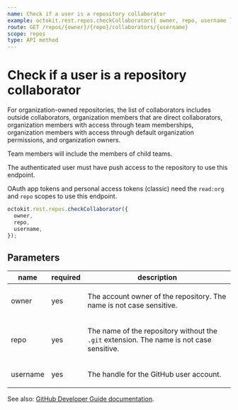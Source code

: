 ```yaml
---
name: Check if a user is a repository collaborator
example: octokit.rest.repos.checkCollaborator({ owner, repo, username })
route: GET /repos/{owner}/{repo}/collaborators/{username}
scope: repos
type: API method
---
```


# Check if a user is a repository collaborator

For organization-owned repositories, the list of collaborators includes outside collaborators, organization members that are direct collaborators, organization members with access through team memberships, organization members with access through default organization permissions, and organization owners.

Team members will include the members of child teams.

The authenticated user must have push access to the repository to use this endpoint.

OAuth app tokens and personal access tokens (classic) need the `read:org` and `repo` scopes to use this endpoint.

```js
octokit.rest.repos.checkCollaborator({
  owner,
  repo,
  username,
});
```

## Parameters

<table>
  <thead>
    <tr>
      <th>name</th>
      <th>required</th>
      <th>description</th>
    </tr>
  </thead>
  <tbody>
    <tr><td>owner</td><td>yes</td><td>

The account owner of the repository. The name is not case sensitive.

</td></tr>
<tr><td>repo</td><td>yes</td><td>

The name of the repository without the `.git` extension. The name is not case sensitive.

</td></tr>
<tr><td>username</td><td>yes</td><td>

The handle for the GitHub user account.

</td></tr>
  </tbody>
</table>

See also: [GitHub Developer Guide documentation](https://docs.github.com/rest/collaborators/collaborators#check-if-a-user-is-a-repository-collaborator).
